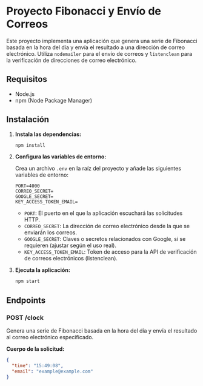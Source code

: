 
# Proyecto Fibonacci y Envío de Correos

Este proyecto implementa una aplicación que genera una serie de Fibonacci basada en la hora del día y envía el resultado a una dirección de correo electrónico. Utiliza `nodemailer` para el envío de correos y `listenclean` para la verificación de direcciones de correo electrónico.

## Requisitos

- Node.js
- npm (Node Package Manager)

## Instalación


1. **Instala las dependencias:**

    ```bash
    npm install
    ```

2. **Configura las variables de entorno:**

    Crea un archivo `.env` en la raíz del proyecto y añade las siguientes variables de entorno:

    ```dotenv
    PORT=4000
    CORREO_SECRET=
    GOOGLE_SECRET=
    KEY_ACCESS_TOKEN_EMAIL=
    ```

    - `PORT`: El puerto en el que la aplicación escuchará las solicitudes HTTP.
    - `CORREO_SECRET`: La dirección de correo electrónico desde la que se enviarán los correos.
    - `GOOGLE_SECRET`: Claves o secretos relacionados con Google, si se requieren (ajustar según el uso real).
    - `KEY_ACCESS_TOKEN_EMAIL`: Token de acceso para la API de verificación de correos electrónicos (listenclean).

3. **Ejecuta la aplicación:**

    ```bash
    npm start
    ```

## Endpoints

### POST /clock

Genera una serie de Fibonacci basada en la hora del día y envía el resultado al correo electrónico especificado.

**Cuerpo de la solicitud:**

```json
{
  "time": "15:49:08",
  "email": "example@example.com"
}
